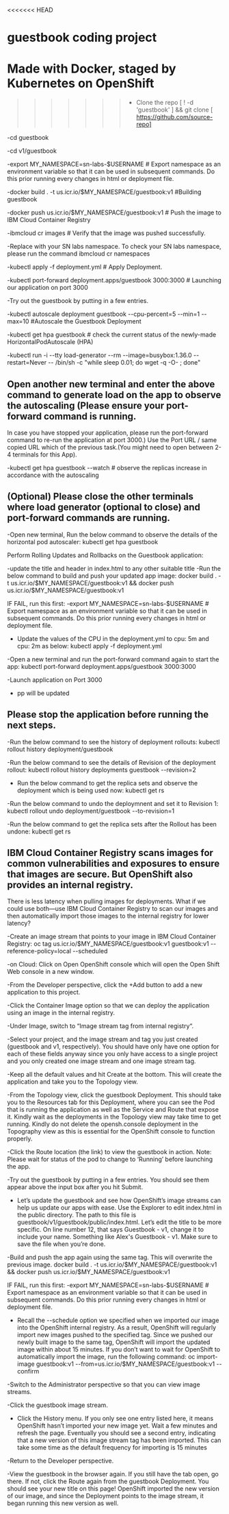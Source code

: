 <<<<<<< HEAD
# guestbook coding project
# Made with Docker, staged by Kubernetes on OpenShift
>>>>>>> - Clone the repo [ ! -d 'guestbook' ] && git clone [ https://github.com/source-repo]

-cd guestbook

-cd v1/guestbook

-export MY_NAMESPACE=sn-labs-$USERNAME # Export namespace as an environment variable so that it can be used in subsequent commands. Do this prior running every changes in html or deployment file.

-docker build . -t us.icr.io/$MY_NAMESPACE/guestbook:v1 #Building guestbook

-docker push us.icr.io/$MY_NAMESPACE/guestbook:v1 # Push the image to IBM Cloud Container Registry

-ibmcloud cr images # Verify that the image was pushed successfully.

-Replace <your sn labs namespace> with your SN labs namespace. To check your SN labs namespace, please run the command ibmcloud cr namespaces

-kubectl apply -f deployment.yml # Apply Deployment. 

-kubectl port-forward deployment.apps/guestbook 3000:3000 # Launching our application on port 3000

-Try out the guestbook by putting in a few entries.

-kubectl autoscale deployment guestbook --cpu-percent=5 --min=1 --max=10 #Autoscale the Guestbook Deployment

-kubectl get hpa guestbook # check the current status of the newly-made HorizontalPodAutoscale (HPA)

-kubectl run -i --tty load-generator --rm --image=busybox:1.36.0 --restart=Never -- /bin/sh -c "while sleep 0.01; do wget -q -O- <your app URL>; done" 
## Open another new terminal and enter the above command to generate load on the app to observe the autoscaling (Please ensure your port-forward command is running. 
In case you have stopped your application, please run the port-forward command to re-run the application at port 3000.) 
Use the Port URL / same copied URL which of the previous task.(You might need to open between 2-4 terminals for this App).


-kubectl get hpa guestbook --watch # observe the replicas increase in accordance with the autoscaling

## (Optional) Please close the other terminals where load generator (optional to close) and port-forward commands are running.
-Open new terminal, Run the below command to observe the details of the horizontal pod autoscaler:
kubectl get hpa guestbook

Perform Rolling Updates and Rollbacks on the Guestbook application:

-update the title and header in index.html to any other suitable title
-Run the below command to build and push your updated app image:
docker build . -t us.icr.io/$MY_NAMESPACE/guestbook:v1 && docker push us.icr.io/$MY_NAMESPACE/guestbook:v1

IF FAIL, run this first:
-export MY_NAMESPACE=sn-labs-$USERNAME # Export namespace as an environment variable so that it can be used in subsequent commands. 
Do this prior running every changes in html or deployment file.

- Update the values of the CPU in the deployment.yml to cpu: 5m and cpu: 2m as below:
kubectl apply -f deployment.yml

-Open a new terminal and run the port-forward command again to start the app:
kubectl port-forward deployment.apps/guestbook 3000:3000  

-Launch application on Port 3000

- pp will be updated

## Please stop the application before running the next steps.

-Run the below command to see the history of deployment rollouts:
kubectl rollout history deployment/guestbook

-Run the below command to see the details of Revision of the deployment rollout:
kubectl rollout history deployments guestbook --revision=2

- Run the below command to get the replica sets and observe the deployment which is being used now:
kubectl get rs


-Run the below command to undo the deploymnent and set it to Revision 1:
kubectl rollout undo deployment/guestbook --to-revision=1


-Run the below command to get the replica sets after the Rollout has been undone:
kubectl get rs


## IBM Cloud Container Registry scans images for common vulnerabilities and exposures to ensure that images are secure. But OpenShift also provides an internal registry. 
There is less latency when pulling images for deployments. 
What if we could use both—use IBM Cloud Container Registry to scan our images and then automatically import those images to the internal registry for lower latency?

-Create an image stream that points to your image in IBM Cloud Container Registry:
oc tag us.icr.io/$MY_NAMESPACE/guestbook:v1 guestbook:v1 --reference-policy=local --scheduled

-on Cloud: Click on Open OpenShift console which will open the Open Shift Web console in a new window.

-From the Developer perspective, click the +Add button to add a new application to this project.

-Click the Container Image option so that we can deploy the application using an image in the internal registry.

-Under Image, switch to “Image stream tag from internal registry“.

-Select your project, and the image stream and tag you just created (guestbook and v1, respectively). 
You should have only have one option for each of these fields anyway since you only have access to a single project and you only created one image stream and one image stream tag.

-Keep all the default values and hit Create at the bottom. This will create the application and take you to the Topology view.

-From the Topology view, click the guestbook Deployment. This should take you to the Resources tab for this Deployment, where you can see the Pod that is running the application as well as the Service and Route that expose it.
Kindly wait as the deployments in the Topology view may take time to get running.
Kindly do not delete the opensh.console deployment in the Topography view as this is essential for the OpenShift console to function properly.

-Click the Route location (the link) to view the guestbook in action.
Note: Please wait for status of the pod to change to ‘Running’ before launching the app.

-Try out the guestbook by putting in a few entries. You should see them appear above the input box after you hit Submit.

- Let’s update the guestbook and see how OpenShift’s image streams can help us update our apps with ease.
Use the Explorer to edit index.html in the public directory. The path to this file is guestbook/v1/guestbook/public/index.html.
Let’s edit the title to be more specific. On line number 12, that says Guestbook - v1, change it to include your name. Something like Alex's Guestbook - v1. Make sure to save the file when you’re done.

-Build and push the app again using the same tag. This will overwrite the previous image.
docker build . -t us.icr.io/$MY_NAMESPACE/guestbook:v1 && docker push us.icr.io/$MY_NAMESPACE/guestbook:v1

IF FAIL, run this first:
-export MY_NAMESPACE=sn-labs-$USERNAME # Export namespace as an environment variable so that it can be used in subsequent commands. Do this prior running every changes in html or deployment file.

- Recall the --schedule option we specified when we imported our image into the OpenShift internal registry. As a result, OpenShift will regularly import new images pushed to the specified tag. Since we pushed our newly built image to the same tag, OpenShift will import the updated image within about 15 minutes. If you don’t want to wait for OpenShift to automatically import the image, run the following command:
oc import-image guestbook:v1 --from=us.icr.io/$MY_NAMESPACE/guestbook:v1 --confirm

-Switch to the Administrator perspective so that you can view image streams.

-Click the guestbook image stream.

- Click the History menu. If you only see one entry listed here, it means OpenShift hasn’t imported your new image yet. Wait a few minutes and refresh the page. Eventually you should see a second entry, indicating that a new version of this image stream tag has been imported. This can take some time as the default frequency for importing is 15 minutes

-Return to the Developer perspective.

-View the guestbook in the browser again. If you still have the tab open, go there. If not, click the Route again from the guestbook Deployment. You should see your new title on this page! OpenShift imported the new version of our image, and since the Deployment points to the image stream, it began running this new version as well.
